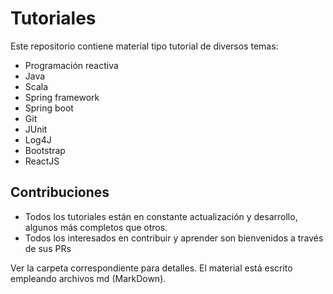 # Tutoriales
Este repositorio contiene material tipo tutorial de diversos temas:
* Programación reactiva
* Java
* Scala
* Spring framework
* Spring boot
* Git
* JUnit
* Log4J
* Bootstrap
* ReactJS
## Contribuciones
* Todos los tutoriales están en constante actualización y desarrollo, algunos más completos que otros. 
* Todos los interesados en contribuir y aprender son bienvenidos a través de sus PRs


Ver la carpeta correspondiente para detalles.  El material está escrito empleando archivos md  (MarkDown).


<!--stackedit_data:
eyJoaXN0b3J5IjpbLTY5MzU2OTUxOV19
-->

